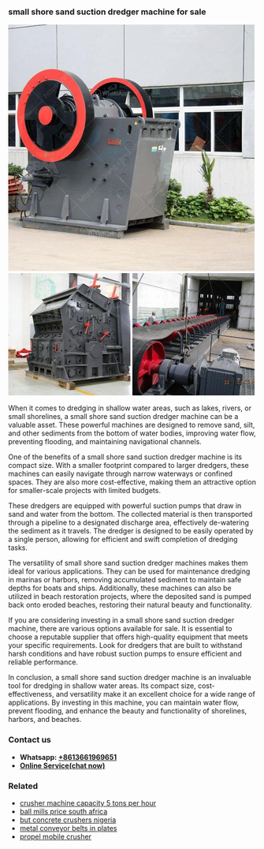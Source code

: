 <h3>small shore sand suction dredger machine for sale</h3><img src='1703042505.jpg' alt=''><p>When it comes to dredging in shallow water areas, such as lakes, rivers, or small shorelines, a small shore sand suction dredger machine can be a valuable asset. These powerful machines are designed to remove sand, silt, and other sediments from the bottom of water bodies, improving water flow, preventing flooding, and maintaining navigational channels.</p><p>One of the benefits of a small shore sand suction dredger machine is its compact size. With a smaller footprint compared to larger dredgers, these machines can easily navigate through narrow waterways or confined spaces. They are also more cost-effective, making them an attractive option for smaller-scale projects with limited budgets.</p><p>These dredgers are equipped with powerful suction pumps that draw in sand and water from the bottom. The collected material is then transported through a pipeline to a designated discharge area, effectively de-watering the sediment as it travels. The dredger is designed to be easily operated by a single person, allowing for efficient and swift completion of dredging tasks.</p><p>The versatility of small shore sand suction dredger machines makes them ideal for various applications. They can be used for maintenance dredging in marinas or harbors, removing accumulated sediment to maintain safe depths for boats and ships. Additionally, these machines can also be utilized in beach restoration projects, where the deposited sand is pumped back onto eroded beaches, restoring their natural beauty and functionality.</p><p>If you are considering investing in a small shore sand suction dredger machine, there are various options available for sale. It is essential to choose a reputable supplier that offers high-quality equipment that meets your specific requirements. Look for dredgers that are built to withstand harsh conditions and have robust suction pumps to ensure efficient and reliable performance.</p><p>In conclusion, a small shore sand suction dredger machine is an invaluable tool for dredging in shallow water areas. Its compact size, cost-effectiveness, and versatility make it an excellent choice for a wide range of applications. By investing in this machine, you can maintain water flow, prevent flooding, and enhance the beauty and functionality of shorelines, harbors, and beaches.</p><h3>Contact us</h3><ul><li><strong>Whatsapp:&nbsp;<a href="https://wa.me/8613661969651">+8613661969651</a></strong></li><li><a href="https://swt.shibang-china.com/?git&amp;zhl&amp;small shore sand suction dredger machine for sale"><strong>Online Service(chat now)</strong></a></li></ul><h3>Related</h3><ul><li><a href='crusher machine capacity 5 tons per hour.md'>crusher machine capacity 5 tons per hour</a></li><li><a href='ball mills price south africa.md'>ball mills price south africa</a></li><li><a href='but concrete crushers nigeria.md'>but concrete crushers nigeria</a></li><li><a href='metal conveyor belts in plates.md'>metal conveyor belts in plates</a></li><li><a href='propel mobile crusher.md'>propel mobile crusher</a></li></ul>